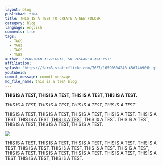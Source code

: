 ```yaml
---
layout: blog
published: true
title: THIS IS A TEST TO CREATE A NEW FOLDER
category: blog
language: english
comments: true
tags: 
  - TAGS
  - TAGS
  - TAGS
  - TAGS
author: "PERRIHAN AL-RIFFAI, SR RESEARCH ANALYST"
affiliation: 
splash: "https://farm8.staticflickr.com/7637/16590604248_65d74b909b_q.jpg"
youtubeid: 
commit_message: commit message
md_file_name: this is a test blog
---
```

**THIS IS A TEST, THIS IS A TEST, THIS IS A TEST, THIS IS A TEST.**
<!-- more -->



_THIS IS A TEST, THIS IS A TEST, THIS IS A TEST, THIS IS A TEST._

THIS IS A TEST, THIS IS A TEST, THIS IS A TEST, THIS IS A TEST. THIS IS A TEST, THIS IS A TEST, [THIS IS A TEST](http://www.arabspatial.org), THIS IS A TEST. THIS IS A TEST, THIS IS A TEST, THIS IS A TEST, THIS IS A TEST. 

![](https://farm8.staticflickr.com/7641/16570934427_9ed871ec8d.jpg)

THIS IS A TEST, THIS IS A TEST, THIS IS A TEST, THIS IS A TEST. THIS IS A TEST, THIS IS A TEST, THIS IS A TEST, THIS IS A TEST. THIS IS A TEST, THIS IS A TEST, THIS IS A TEST, THIS IS A TEST. THIS IS A TEST, THIS IS A TEST, THIS IS A TEST, THIS IS A TEST.